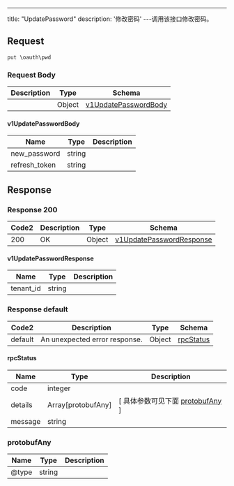 ---
title: "UpdatePassword"
description: '修改密码'
---调用该接口修改密码。



## Request


```
put \oauth\pwd
```

### Request Body 
| Description | Type | Schema |
| ----------- | ------ | ------ |
|  | Object | [v1UpdatePasswordBody](#v1UpdatePasswordBody) |

#### v1UpdatePasswordBody

| Name | Type | Description | 
| ---- | ---- | ----------- |     
| new_password | string |  |      
| refresh_token | string |  |   



## Response

### Response  200 
| Code2 | Description | Type | Schema |
| ---- | ----------- | ------ | ------ |
| 200 | OK | Object | [v1UpdatePasswordResponse](#v1UpdatePasswordResponse) |

#### v1UpdatePasswordResponse

| Name | Type | Description | 
| ---- | ---- | ----------- |     
| tenant_id | string |  |   



### Response  default 
| Code2 | Description | Type | Schema |
| ---- | ----------- | ------ | ------ |
| default | An unexpected error response. | Object | [rpcStatus](#rpcStatus) |

#### rpcStatus

| Name | Type | Description | 
| ---- | ---- | ----------- |     
| code | integer |  |          
| details | Array[protobufAny] |  [ 具体参数可见下面 [protobufAny](#protobufAny) ] |       
| message | string |  |   

### protobufAny
| Name | Type | Description | 
| ---- | ---- | ----------- |     
| @type | string |  |   



